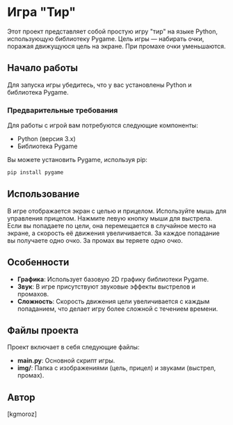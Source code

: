 # Игра "Тир"

Этот проект представляет собой простую игру "тир" на языке Python, использующую библиотеку Pygame. Цель игры — набирать очки, поражая движущуюся цель на экране. При промахе очки уменьшаются.

## Начало работы

Для запуска игры убедитесь, что у вас установлены Python и библиотека Pygame.

### Предварительные требования

Для работы с игрой вам потребуются следующие компоненты:

- Python (версия 3.x)
- Библиотека Pygame

Вы можете установить Pygame, используя pip:
```bash
pip install pygame
```

## Использование

В игре отображается экран с целью и прицелом. Используйте мышь для управления прицелом. Нажмите левую кнопку мыши для выстрела. Если вы попадаете по цели, она перемещается в случайное место на экране, а скорость её движения увеличивается. За каждое попадание вы получаете одно очко. За промах вы теряете одно очко.

## Особенности

- **Графика**: Использует базовую 2D графику библиотеки Pygame.
- **Звук**: В игре присутствуют звуковые эффекты выстрелов и промахов.
- **Сложность**: Скорость движения цели увеличивается с каждым попаданием, что делает игру более сложной с течением времени.

## Файлы проекта

Проект включает в себя следующие файлы:

- **main.py**: Основной скрипт игры.
- **img/**: Папка с изображениями (цель, прицел) и звуками (выстрел, промах).

## Автор
[kgmoroz]